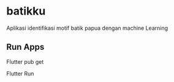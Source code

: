 # batikku

Aplikasi identifikasi motif batik papua dengan machine Learning

## Run Apps

Flutter pub get 

Flutter Run

